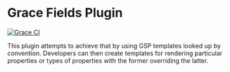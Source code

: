 # Grace Fields Plugin

[![Grace CI](https://github.com/graceframework/grace-fields/actions/workflows/gradle.yml/badge.svg)](https://github.com/graceframework/grace-fields/actions/workflows/gradle.yml)

This plugin attempts to achieve that by using GSP templates looked up by convention. Developers can then create templates for rendering particular properties or types of properties with the former overriding the latter.

